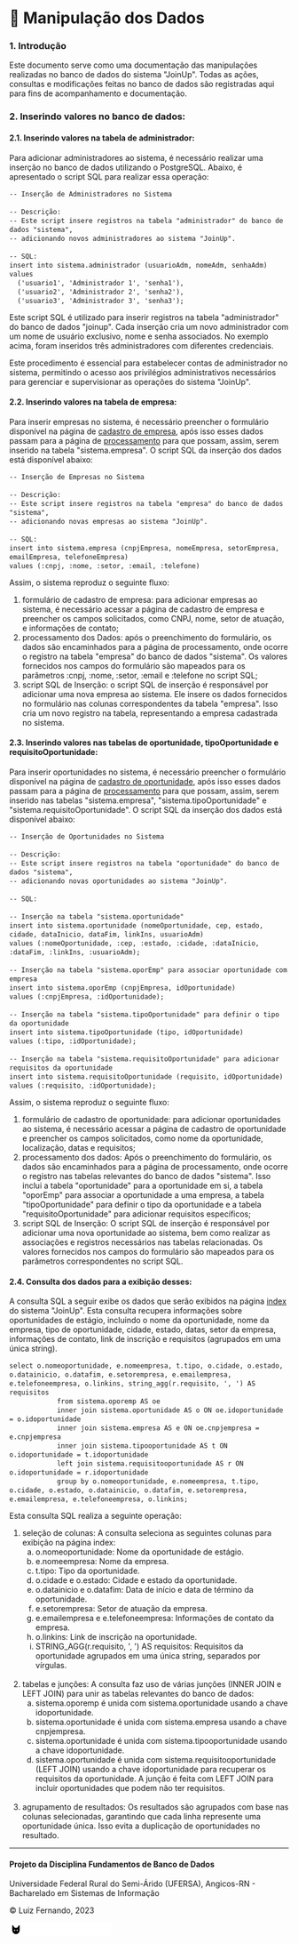 <h1> 🎲 Manipulação dos Dados </h1>

<h3> 1. Introdução </h3>

<p> Este documento serve como uma documentação das manipulações realizadas no banco de dados do sistema "JoinUp". Todas as ações, consultas e modificações feitas no banco de dados são registradas aqui para fins de acompanhamento e documentação. </p>

<h3> 2. Inserindo valores no banco de dados: </h3>

<h4> 2.1. Inserindo valores na tabela de administrador: </h4>

<p> Para adicionar administradores ao sistema, é necessário realizar uma inserção no banco de dados utilizando o PostgreSQL. Abaixo, é apresentado o script SQL para realizar essa operação: </p>

```
-- Inserção de Administradores no Sistema

-- Descrição:
-- Este script insere registros na tabela "administrador" do banco de dados "sistema",
-- adicionando novos administradores ao sistema "JoinUp".

-- SQL:
insert into sistema.administrador (usuarioAdm, nomeAdm, senhaAdm)
values
  ('usuario1', 'Administrador 1', 'senha1'),
  ('usuario2', 'Administrador 2', 'senha2'),
  ('usuario3', 'Administrador 3', 'senha3');
```

<p> Este script SQL é utilizado para inserir registros na tabela "administrador" do banco de dados "joinup". Cada inserção cria um novo administrador com um nome de usuário exclusivo, nome e senha associados. No exemplo acima, foram inseridos três administradores com diferentes credenciais. </p>

<p> Este procedimento é essencial para estabelecer contas de administrador no sistema, permitindo o acesso aos privilégios administrativos necessários para gerenciar e supervisionar as operações do sistema "JoinUp". </p>

<h4> 2.2. Inserindo valores na tabela de empresa: </h4>

Para inserir empresas no sistema, é necessário preencher o formulário disponível na página de [cadastro de empresa](../joinup/view/cadastroEmpresa.php), após isso esses dados passam para a página de [processamento](../joinup/controller/processaCadEmp.php) para que possam, assim, serem inserido na tabela "sistema.empresa". O script SQL da inserção dos dados está disponível abaixo:

```
-- Inserção de Empresas no Sistema

-- Descrição:
-- Este script insere registros na tabela "empresa" do banco de dados "sistema",
-- adicionando novas empresas ao sistema "JoinUp".

-- SQL:
insert into sistema.empresa (cnpjEmpresa, nomeEmpresa, setorEmpresa, emailEmpresa, telefoneEmpresa) 
values (:cnpj, :nome, :setor, :email, :telefone)
```
<p> Assim, o sistema reproduz o seguinte fluxo: </p>
<ol>
    <li> formulário de cadastro de empresa: para adicionar empresas ao sistema, é necessário acessar a página de cadastro de empresa e preencher os campos solicitados, como CNPJ, nome, setor de atuação, e informações de contato; </li>
    <li> processamento dos Dados: após o preenchimento do formulário, os dados são encaminhados para a página de processamento, onde ocorre o registro na tabela "empresa" do banco de dados "sistema". Os valores fornecidos nos campos do formulário são mapeados para os parâmetros :cnpj, :nome, :setor, :email e :telefone no script SQL; </li>
    <li> script SQL de Inserção: o script SQL de inserção é responsável por adicionar uma nova empresa ao sistema. Ele insere os dados fornecidos no formulário nas colunas correspondentes da tabela "empresa". Isso cria um novo registro na tabela, representando a empresa cadastrada no sistema. </li>
</ol>

<h4> 2.3. Inserindo valores nas tabelas de oportunidade, tipoOportunidade e requisitoOportunidade: </h4>

Para inserir oportunidades no sistema, é necessário preencher o formulário disponível na página de [cadastro de oportunidade](../joinup/view/cadastroOportunidade.php), após isso esses dados passam para a página de [processamento](../joinup/controller/processaCadOpo.php) para que possam, assim, serem inserido nas tabelas "sistema.empresa", "sistema.tipoOportunidade" e "sistema.requisitoOportunidade". O script SQL da inserção dos dados está disponível abaixo:

```
-- Inserção de Oportunidades no Sistema

-- Descrição:
-- Este script insere registros na tabela "oportunidade" do banco de dados "sistema",
-- adicionando novas oportunidades ao sistema "JoinUp".

-- SQL:

-- Inserção na tabela "sistema.oportunidade"
insert into sistema.oportunidade (nomeOportunidade, cep, estado, cidade, dataInicio, dataFim, linkIns, usuarioAdm)
values (:nomeOportunidade, :cep, :estado, :cidade, :dataInicio, :dataFim, :linkIns, :usuarioAdm);

-- Inserção na tabela "sistema.oporEmp" para associar oportunidade com empresa
insert into sistema.oporEmp (cnpjEmpresa, idOportunidade)
values (:cnpjEmpresa, :idOportunidade);

-- Inserção na tabela "sistema.tipoOportunidade" para definir o tipo da oportunidade
insert into sistema.tipoOportunidade (tipo, idOportunidade) 
values (:tipo, :idOportunidade);

-- Inserção na tabela "sistema.requisitoOportunidade" para adicionar requisitos da oportunidade
insert into sistema.requisitoOportunidade (requisito, idOportunidade) 
values (:requisito, :idOportunidade);
```

<p> Assim, o sistema reproduz o seguinte fluxo: </p>
<ol>
    <li> formulário de cadastro de oportunidade: para adicionar oportunidades ao sistema, é necessário acessar a página de cadastro de oportunidade e preencher os campos solicitados, como nome da oportunidade, localização, datas e requisitos; </li>
    <li> processamento dos dados: Após o preenchimento do formulário, os dados são encaminhados para a página de processamento, onde ocorre o registro nas tabelas relevantes do banco de dados "sistema". Isso inclui a tabela "oportunidade" para a oportunidade em si, a tabela "oporEmp" para associar a oportunidade a uma empresa, a tabela "tipoOportunidade" para definir o tipo da oportunidade e a tabela "requisitoOportunidade" para adicionar requisitos específicos; </li>
    <li> script SQL de Inserção: O script SQL de inserção é responsável por adicionar uma nova oportunidade ao sistema, bem como realizar as associações e registros necessários nas tabelas relacionadas. Os valores fornecidos nos campos do formulário são mapeados para os parâmetros correspondentes no script SQL.</li>
</ol>

<h4> 2.4. Consulta dos dados para a exibição desses: </h4>

A consulta SQL a seguir exibe os dados que serão exibidos na página [index](../joinup/view/index.php) do sistema "JoinUp". Esta consulta recupera informações sobre oportunidades de estágio, incluindo o nome da oportunidade, nome da empresa, tipo de oportunidade, cidade, estado, datas, setor da empresa, informações de contato, link de inscrição e requisitos (agrupados em uma única string).

```
select o.nomeoportunidade, e.nomeempresa, t.tipo, o.cidade, o.estado, o.datainicio, o.datafim, e.setorempresa, e.emailempresa, e.telefoneempresa, o.linkins, string_agg(r.requisito, ', ') AS requisitos
            from sistema.oporemp AS oe
            inner join sistema.oportunidade AS o ON oe.idoportunidade = o.idoportunidade
            inner join sistema.empresa AS e ON oe.cnpjempresa = e.cnpjempresa
            inner join sistema.tipooportunidade AS t ON o.idoportunidade = t.idoportunidade
            left join sistema.requisitooportunidade AS r ON o.idoportunidade = r.idoportunidade
            group by o.nomeoportunidade, e.nomeempresa, t.tipo, o.cidade, o.estado, o.datainicio, o.datafim, e.setorempresa, e.emailempresa, e.telefoneempresa, o.linkins;
```

<p> Esta consulta SQL realiza a seguinte operação: </p>
<ol>
    <li> seleção de colunas: A consulta seleciona as seguintes colunas para exibição na página index:
        <ol type="a">
            <li>o.nomeoportunidade: Nome da oportunidade de estágio.</li>
            <li>e.nomeempresa: Nome da empresa.</li>
            <li>t.tipo: Tipo da oportunidade.</li>
            <li>o.cidade e o.estado: Cidade e estado da oportunidade.</li>
            <li>o.datainicio e o.datafim: Data de início e data de término da oportunidade.</li>
            <li>e.setorempresa: Setor de atuação da empresa.</li>
            <li>e.emailempresa e e.telefoneempresa: Informações de contato da empresa.</li>
            <li>o.linkins: Link de inscrição na oportunidade.</li>
            <li>STRING_AGG(r.requisito, ', ') AS requisitos: Requisitos da oportunidade agrupados em uma única string, separados por vírgulas.</li>
        </ol>
    </li> </br>
    <li> tabelas e junções: A consulta faz uso de várias junções (INNER JOIN e LEFT JOIN) para unir as tabelas relevantes do banco de dados:
        <ol type="a">
            <li>sistema.oporemp é unida com sistema.oportunidade usando a chave idoportunidade.</li>
            <li>sistema.oportunidade é unida com sistema.empresa usando a chave cnpjempresa.</li>
            <li>sistema.oportunidade é unida com sistema.tipooportunidade usando a chave idoportunidade.</li>
            <li>sistema.oportunidade é unida com sistema.requisitooportunidade (LEFT JOIN) usando a chave idoportunidade para recuperar os requisitos da oportunidade. A junção é feita com LEFT JOIN para incluir oportunidades que podem não ter requisitos. </li>
        </ol>
    </li> </br>
    <li> agrupamento de resultados: Os resultados são agrupados com base nas colunas selecionadas, garantindo que cada linha represente uma oportunidade única. Isso evita a duplicação de oportunidades no resultado.</li>
</ol>

<div id='rodape'>

------
<h4> Projeto da Disciplina Fundamentos de Banco de Dados </h4>
<p> Universidade Federal Rural do Semi-Árido (UFERSA), Angicos-RN - Bacharelado em Sistemas de Informação</p>
<p> © Luiz Fernando, 2023 </p>
<img src="../joinup/view/images/logoLuizFernandov2.svg">

</div>  